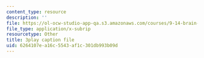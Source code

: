 ```yaml
---
content_type: resource
description: ''
file: https://ol-ocw-studio-app-qa.s3.amazonaws.com/courses/9-14-brain-structure-and-its-origins-spring-2014/6264107ea16c5543af1c301db993b09d_555128.vtt
file_type: application/x-subrip
resourcetype: Other
title: 3play caption file
uid: 6264107e-a16c-5543-af1c-301db993b09d
---
```

